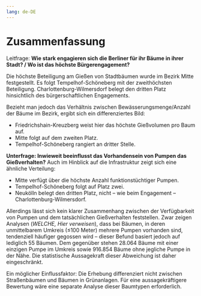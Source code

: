 ```yaml
---
lang: de-DE
---
```

# Zusammenfassung

Leitfrage: 
**Wie stark engagieren sich die Berliner für ihr Bäume in ihrer Stadt? / Wo ist das höchste Bürgerengagement?**

Die höchste Beteiligung am Gießen von Stadtbäumen wurde im Bezirk Mitte festgestellt.
Es folgt Tempelhof-Schöneberg mit der zweithöchsten Beteiligung.
Charlottenburg-Wilmersdorf belegt den dritten Platz hinsichtlich des bürgerschaftlichen Engagements.

Bezieht man jedoch das Verhältnis zwischen Bewässerungsmenge/Anzahl der Bäume im Bezirk, ergibt sich ein differenziertes Bild:

- Friedrichshain-Kreuzberg weist hier das höchste Gießvolumen pro Baum auf.
- Mitte folgt auf dem zweiten Platz.
- Tempelhof-Schöneberg rangiert an dritter Stelle.


**Unterfrage: Inwieweit beeinflusst das Vorhandensein von Pumpen das Gießverhalten?**
Auch im Hinblick auf die Infrastruktur zeigt sich eine ähnliche Verteilung:
- Mitte verfügt über die höchste Anzahl funktionstüchtiger Pumpen.
- Tempelhof-Schöneberg folgt auf Platz zwei.
- Neukölln belegt den dritten Platz, nicht – wie beim Engagement – Charlottenburg-Wilmersdorf.

Allerdings lässt sich kein klarer Zusammenhang zwischen der Verfügbarkeit von Pumpen und dem tatsächlichen Gießverhalten feststellen.
Zwar zeigen Analysen (*WELCHE, Hier verweisen*), dass bei Bäumen, in deren unmittelbarem Umkreis (≤100 Meter) mehrere Pumpen vorhanden sind, tendenziell häufiger gegossen wird – dieser Befund basiert jedoch auf lediglich 55 Bäumen. Dem gegenüber stehen 28.064 Bäume mit einer einzigen Pumpe im Umkreis sowie 916.854 Bäume ohne jegliche Pumpe in der Nähe. Die statistische Aussagekraft dieser Abweichung ist daher eingeschränkt.

Ein möglicher Einflussfaktor: Die Erhebung differenziert nicht zwischen Straßenbäumen und Bäumen in Grünanlagen. Für eine aussagekräftigere Bewertung wäre eine separate Analyse dieser Baumtypen erforderlich.
